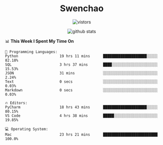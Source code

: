 <h1 align="center">Swenchao</h3>

<p align="center">
  <img src="https://visitor-badge.glitch.me/badge?page_id=Swenchao" alt="vistors" />
</p>

<p align="center">
  <img src="https://github-readme-stats.vercel.app/api?username=Swenchao&count_private=true&show_icons=true&theme=vue-dark&hide_title=true" alt="github stats" />
</p>

<!--START_SECTION:waka-->
📊 **This Week I Spent My Time On** 

```text
💬 Programming Languages: 
Python                   19 hrs 11 mins      ████████████████████░░░░░   82.18% 
SQL                      3 hrs 37 mins       ████░░░░░░░░░░░░░░░░░░░░░   15.53% 
JSON                     31 mins             ░░░░░░░░░░░░░░░░░░░░░░░░░   2.24% 
Text                     0 secs              ░░░░░░░░░░░░░░░░░░░░░░░░░   0.03% 
Markdown                 0 secs              ░░░░░░░░░░░░░░░░░░░░░░░░░   0.03%

🔥 Editors: 
PyCharm                  18 hrs 43 mins      ████████████████████░░░░░   80.15% 
VS Code                  4 hrs 38 mins       █████░░░░░░░░░░░░░░░░░░░░   19.85%

💻 Operating System: 
Mac                      23 hrs 21 mins      █████████████████████████   100.0%

```


<!--END_SECTION:waka-->
